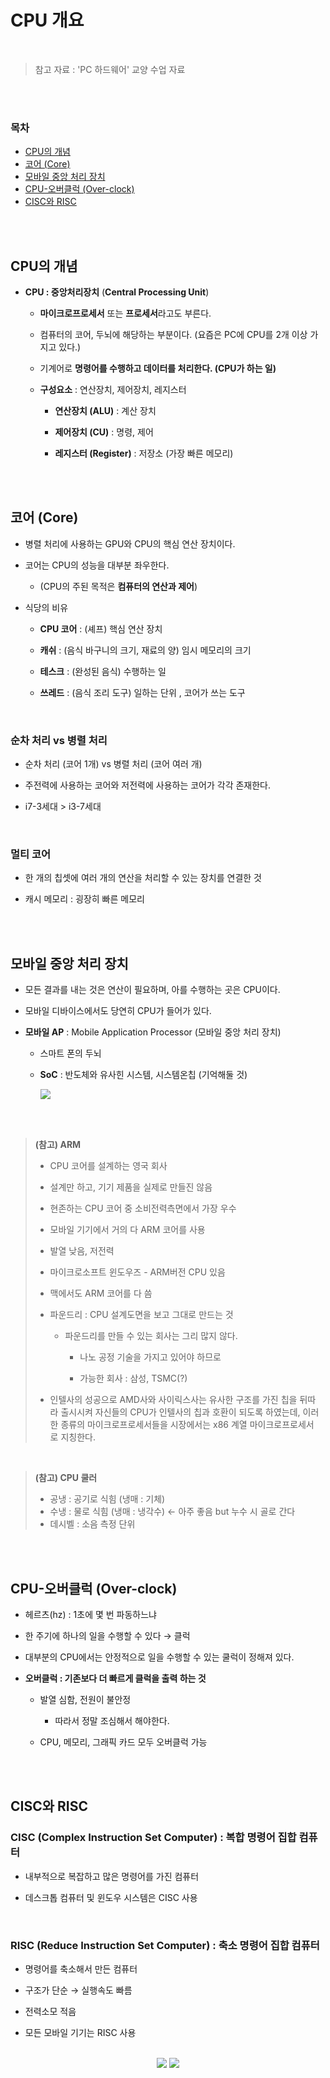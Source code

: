 # CPU 개요

<br/>

> 참고 자료 : 'PC 하드웨어' 교양 수업 자료

<br/><br/>

### 목차

- <a href="https://github.com/SangYoonLee1231/TIL/blob/main/ComputerSystem/computer_system_cpu.md#cpu%EC%9D%98-%EA%B0%9C%EB%85%90">CPU의 개념</a>
- <a href="https://github.com/SangYoonLee1231/TIL/blob/main/ComputerSystem/computer_system_cpu.md#%EC%BD%94%EC%96%B4-core">코어 (Core)</a>
- <a href="https://github.com/SangYoonLee1231/TIL/blob/main/ComputerSystem/computer_system_cpu.md#%EB%AA%A8%EB%B0%94%EC%9D%BC-%EC%A4%91%EC%95%99-%EC%B2%98%EB%A6%AC-%EC%9E%A5%EC%B9%98">모바일 중앙 처리 장치</a>
- <a href="https://github.com/SangYoonLee1231/TIL/blob/main/ComputerSystem/computer_system_cpu.md#cpu-%EC%98%A4%EB%B2%84%ED%81%B4%EB%9F%AD-over-clock">CPU-오버클럭 (Over-clock)</a>
- <a href="https://github.com/SangYoonLee1231/TIL/blob/main/ComputerSystem/computer_system_cpu.md#cisc%EC%99%80-risc">CISC와 RISC</a>
<!-- - <a href=""></a> -->

<br/><br/>

## CPU의 개념

- **CPU : 중앙처리장치** (**Central Processing Unit**)

  - **마이크로프로세서** 또는 **프로세서**라고도 부른다.

  - 컴퓨터의 코어, 두뇌에 해당하는 부분이다. (요즘은 PC에 CPU를 2개 이상 가지고 있다.)

  - 기계어로 **명령어를 수행하고 데이터를 처리한다. (CPU가 하는 일)**

  - **구성요소** : 연산장치, 제어장치, 레지스터

    - **연산장치 (ALU)** : 계산 장치

    - **제어장치 (CU)** : 명령, 제어

    - **레지스터 (Register)** : 저장소 (가장 빠른 메모리)

<br/><br/>

## 코어 (Core)

- 병렬 처리에 사용하는 GPU와 CPU의 핵심 연산 장치이다.

- 코어는 CPU의 성능을 대부분 좌우한다.

  - (CPU의 주된 목적은 **컴퓨터의 연산과 제어**)

- 식당의 비유

  - **CPU 코어** : (셰프) 핵심 연산 장치

  - **캐쉬** : (음식 바구니의 크기, 재료의 양) 임시 메모리의 크기

  - **테스크** : (완성된 음식) 수행하는 일

  - **쓰레드** : (음식 조리 도구) 일하는 단위 , 코어가 쓰는 도구

<br/>

### 순차 처리 vs 병렬 처리

- 순차 처리 (코어 1개) vs 병렬 처리 (코어 여러 개)

- 주전력에 사용하는 코어와 저전력에 사용하는 코어가 각각 존재한다.

- i7-3세대 > i3-7세대

<br/>

### 멀티 코어

- 한 개의 칩셋에 여러 개의 연산을 처리할 수 있는 장치를 연결한 것

- 캐시 메모리 : 굉장히 빠른 메모리

<br/><br/>

## 모바일 중앙 처리 장치

- 모든 결과를 내는 것은 연산이 필요하며, 아를 수행하는 곳은 CPU이다.

- 모바일 디바이스에서도 당연히 CPU가 들어가 있다.

- **모바일 AP** : Mobile Application Processor (모바일 중앙 처리 장치)

  - 스마트 폰의 두뇌

  - **SoC** : 반도체와 유사힌 시스템, 시스템온칩 (기억해둘 것)

    <img src="img/mobile_ap.png">

<br/><br/>

> **(참고) ARM**
>
> - CPU 코어를 설계하는 영국 회사
> - 설계만 하고, 기기 제품을 실제로 만들진 않음
> - 현존하는 CPU 코어 중 소비전력측면에서 가장 우수
>
> - 모바일 기기에서 거의 다 ARM 코어를 사용
> - 발열 낮음, 저전력
> - 마이크로소프트 윈도우즈 - ARM버전 CPU 있음
> - 맥에서도 ARM 코어를 다 씀
> - 파운드리 : CPU 설계도면을 보고 그대로 만드는 것
>
>   - 파운드리를 만들 수 있는 회사는 그리 많지 않다.
>
>     - 나노 공정 기술을 가지고 있어야 하므로
>
>     - 가능한 회사 : 삼성, TSMC(?)
>
> - 인텔사의 성공으로 AMD사와 사이릭스사는 유사한 구조를 가진 칩을 뒤따라 출시시켜 자신들의 CPU가 인텔사의 칩과 호환이 되도록 하였는데, 이러한 종류의 마이크로프로세서들을 시장에서는 x86 계열 마이크로프로세서로 지칭한다.

<br/>

> **(참고) CPU 쿨러**
>
> - 공냉 : 공기로 식힘 (냉매 : 기체)
> - 수냉 : 물로 식힘 (냉매 : 냉각수) ← 아주 좋음 but 누수 시 골로 간다
> - 데시벨 : 소음 측정 단위

<br/><br/>

## CPU-오버클럭 (Over-clock)

- 헤르츠(hz) : 1초에 몇 번 파동하느냐

- 한 주기에 하나의 일을 수행할 수 있다 → 클럭

- 대부분의 CPU에서는 안정적으로 일을 수행할 수 있는 쿨럭이 정해져 있다.

- **오버클럭 : 기존보다 더 빠르게 클럭을 출력 하는 것**

  - 발열 심함, 전원이 불안정

    - 따라서 정말 조심해서 해야한다.

  - CPU, 메모리, 그래픽 카드 모두 오버클럭 가능

<br/><br/>

## CISC와 RISC

### CISC (Complex Instruction Set Computer) : 복합 명령어 집합 컴퓨터

- 내부적으로 복잡하고 많은 명령어를 가진 컴퓨터

- 데스크톱 컴퓨터 및 윈도우 시스템은 CISC 사용

<br/>

### RISC (Reduce Instruction Set Computer) : 축소 명령어 집합 컴퓨터

- 명령어를 축소해서 만든 컴퓨터

- 구조가 단순 → 실행속도 빠름

- 전력소모 적음

- 모든 모바일 기기는 RISC 사용

<br/>

<div align="center">

<img src="img/cisc_vs_risc1.png">

<img src="img/cisc_vs_risc2.png">

</div>

<br/>
